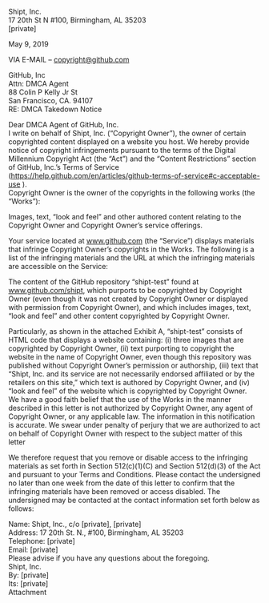 Shipt, Inc.      
17 20th St N #100, Birmingham, AL 35203      
[private]      
    
May 9, 2019      
    
VIA E-MAIL – copyright@github.com      
    
GitHub, Inc    
Attn: DMCA Agent    
88 Colin P Kelly Jr St    
San Francisco, CA. 94107    
RE: DMCA Takedown Notice    
    
Dear DMCA Agent of GitHub, Inc.    
I write on behalf of Shipt, Inc. (“Copyright Owner”), the owner of certain copyrighted content displayed on a website you host. We hereby provide notice of copyright infringements pursuant to the terms of the Digital Millennium Copyright Act (the “Act”) and the “Content Restrictions” section of GitHub, Inc.’s Terms of Service (https://help.github.com/en/articles/github-terms-of-service#c-acceptable-use ).    
Copyright Owner is the owner of the copyrights in the following works (the “Works”):    
    
Images, text, “look and feel” and other authored content relating to the Copyright Owner and Copyright Owner’s service offerings.    
    
Your service located at www.github.com (the “Service”) displays materials that infringe Copyright Owner’s copyrights in the Works. The following is a list of the infringing materials and the URL at which the infringing materials are accessible on the Service:    
    
The content of the GitHub repository “shipt-test” found at www.github.com/shipt, which purports to be copyrighted by Copyright Owner (even though it was not created by Copyright Owner or displayed with permission from Copyright Owner), and which includes images, text, “look and feel” and other content copyrighted by Copyright Owner.    
    
Particularly, as shown in the attached Exhibit A, “shipt-test” consists of HTML code that displays a website containing: (i) three images that are copyrighted by Copyright Owner, (ii) text purporting to copyright the website in the name of Copyright Owner, even though this repository was published without Copyright Owner’s permission or authorship, (iii) text that “Shipt, Inc. and its service are not necessarily endorsed affiliated or by the retailers on this site,” which text is authored by Copyright Owner, and (iv) “look and feel” of the website which is copyrighted by Copyright Owner.    
We have a good faith belief that the use of the Works in the manner described in this letter is not authorized by Copyright Owner, any agent of Copyright Owner, or any applicable law. The information in this notification is accurate. We swear under penalty of perjury that we are authorized to act on behalf of Copyright Owner with respect to the subject matter of this letter    
    
We therefore request that you remove or disable access to the infringing materials as set forth in Section 512(c)(1)(C) and Section 512(d)(3) of the Act and pursuant to your Terms and Conditions. Please contact the undersigned no later than one week from the date of this letter to confirm that the infringing materials have been removed or access disabled. The undersigned may be contacted at the contact information set forth below as follows:    
    
Name: Shipt, Inc., c/o [private], [private]  
Address: 17 20th St. N., #100, Birmingham, AL 35203   
Telephone: [private]      
Email: [private]  
Please advise if you have any questions about the foregoing.    
Shipt, Inc.    
By: [private]  
Its: [private]  
Attachment    
